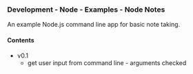 ### Development - Node - Examples - Node Notes

An example Node.js command line app for basic note taking.

#### Contents
  * v0.1
    * get user input from command line - arguments checked
